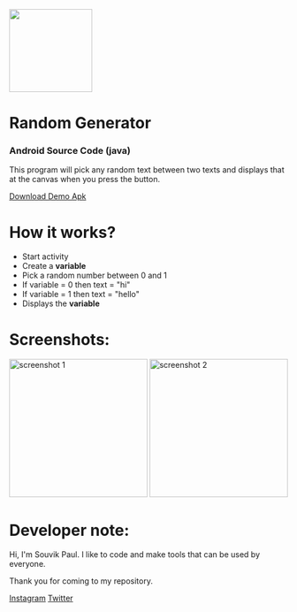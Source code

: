 <img src="https://res.cloudinary.com/souvik-network/image/upload/v1595867043/Android%20Github/Random%20Generator/hiHello_erut0a.png" height="150px">

# Random Generator
### Android Source Code (java)

This program will pick any random text between two texts and displays that at the canvas when you press the button.

[Download Demo Apk](https://github.com/souvik-tests/random-generator/blob/master/demo-apk/Random%20Generator.apk)

# How it works?

* Start activity
* Create a **variable**
* Pick a random number between 0 and 1
* If variable = 0 then text = "hi"
* If variable = 1 then text = "hello"
* Displays the **variable**

# Screenshots:

<img src="https://res.cloudinary.com/souvik-network/image/upload/v1595874105/Android%20Github/Random%20Generator/IMG_20200727_234427_rihhon.jpg" alt="screenshot 1" width="250px">

<img src="https://res.cloudinary.com/souvik-network/image/upload/v1595874137/Android%20Github/Random%20Generator/IMG_20200727_234410_zosxcf.jpg" alt="screenshot 2" width="250px">

# Developer note:

Hi, I'm Souvik Paul. I like to code and make tools that can be used by everyone.

Thank you for coming to my repository.

[Instagram](https://instagram.com/amisouvikpaul)
[Twitter](https://twitter.com/thesouvikpaul)
